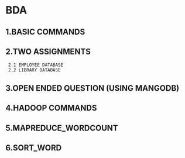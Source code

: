 # BDA
 ## 1.BASIC COMMANDS
 ## 2.TWO ASSIGNMENTS
     2.1 EMPLOYEE DATABASE
     2.2 LIBRARY DATABASE
 ## 3.OPEN ENDED QUESTION (USING MANGODB)
 ## 4.HADOOP COMMANDS
 ## 5.MAPREDUCE_WORDCOUNT
 ## 6.SORT_WORD
 
